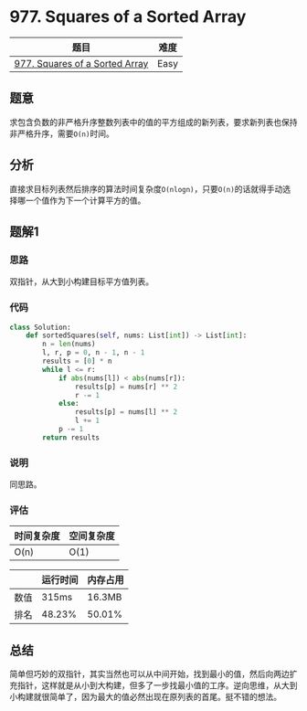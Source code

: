 # 977. Squares of a Sorted Array

| 题目 | 难度 |
| ---- | ---- |
| [977. Squares of a Sorted Array](https://leetcode.com/problems/squares-of-a-sorted-array/) | Easy |

## 题意

求包含负数的非严格升序整数列表中的值的平方组成的新列表，要求新列表也保持非严格升序，需要`O(n)`时间。

## 分析

直接求目标列表然后排序的算法时间复杂度`O(nlogn)`，只要`O(n)`的话就得手动选择哪一个值作为下一个计算平方的值。

## 题解1

### 思路

双指针，从大到小构建目标平方值列表。

### 代码

```python
class Solution:
    def sortedSquares(self, nums: List[int]) -> List[int]:
        n = len(nums)
        l, r, p = 0, n - 1, n - 1
        results = [0] * n
        while l <= r:
            if abs(nums[l]) < abs(nums[r]):
                results[p] = nums[r] ** 2
                r -= 1
            else:
                results[p] = nums[l] ** 2
                l += 1
            p -= 1
        return results
```

### 说明

同思路。

### 评估

| 时间复杂度 | 空间复杂度 |
| ---- | ---- |
| O(n) | O(1) |

| | 运行时间 | 内存占用 |
| ---- | ---- | ---- |
| 数值 | 315ms | 16.3MB |
| 排名 | 48.23% | 50.01% |

## 总结

简单但巧妙的双指针，其实当然也可以从中间开始，找到最小的值，然后向两边扩充指针，这样就是从小到大构建，但多了一步找最小值的工序。逆向思维，从大到小构建就很简单了，因为最大的值必然出现在原列表的首尾。挺不错的想法。

